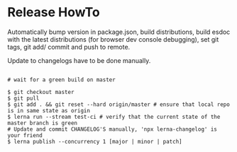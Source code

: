 Release HowTo
==============

Automatically bump version in package.json, build distributions,
build esdoc with the latest distributions (for browser dev console debugging),
set git tags, git add/ commit and push to remote.

Update to changelogs have to be done manually.

```shell

# wait for a green build on master

$ git checkout master
$ git pull
$ git add . && git reset --hard origin/master # ensure that local repo is in same state as origin
$ lerna run --stream test-ci # verify that the current state of the master branch is green
# Update and commit CHANGELOG'S manually, 'npx lerna-changelog' is your friend
$ lerna publish --concurrency 1 [major | minor | patch] 
```
